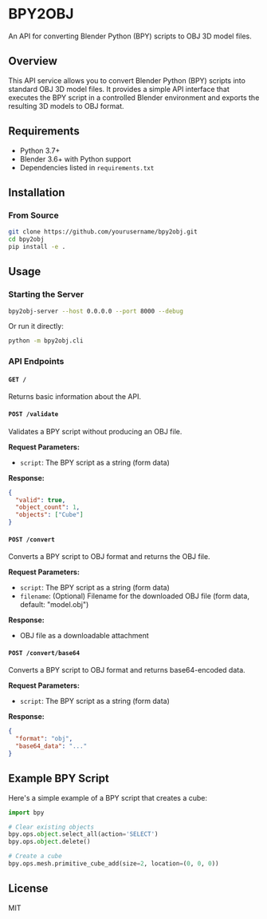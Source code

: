 # BPY2OBJ

An API for converting Blender Python (BPY) scripts to OBJ 3D model files.

## Overview

This API service allows you to convert Blender Python (BPY) scripts into standard OBJ 3D model files. It provides a simple API interface that executes the BPY script in a controlled Blender environment and exports the resulting 3D models to OBJ format.

## Requirements

- Python 3.7+
- Blender 3.6+ with Python support
- Dependencies listed in `requirements.txt`

## Installation

### From Source

```bash
git clone https://github.com/yourusername/bpy2obj.git
cd bpy2obj
pip install -e .
```

## Usage

### Starting the Server

```bash
bpy2obj-server --host 0.0.0.0 --port 8000 --debug
```

Or run it directly:

```bash
python -m bpy2obj.cli
```

### API Endpoints

#### `GET /`

Returns basic information about the API.

#### `POST /validate`

Validates a BPY script without producing an OBJ file.

**Request Parameters:**
- `script`: The BPY script as a string (form data)

**Response:**
```json
{
  "valid": true,
  "object_count": 1,
  "objects": ["Cube"]
}
```

#### `POST /convert`

Converts a BPY script to OBJ format and returns the OBJ file.

**Request Parameters:**
- `script`: The BPY script as a string (form data)
- `filename`: (Optional) Filename for the downloaded OBJ file (form data, default: "model.obj")

**Response:**
- OBJ file as a downloadable attachment

#### `POST /convert/base64`

Converts a BPY script to OBJ format and returns base64-encoded data.

**Request Parameters:**
- `script`: The BPY script as a string (form data)

**Response:**
```json
{
  "format": "obj",
  "base64_data": "..."
}
```

## Example BPY Script

Here's a simple example of a BPY script that creates a cube:

```python
import bpy

# Clear existing objects
bpy.ops.object.select_all(action='SELECT')
bpy.ops.object.delete()

# Create a cube
bpy.ops.mesh.primitive_cube_add(size=2, location=(0, 0, 0))
```

## License

MIT 